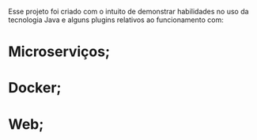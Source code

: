 Esse projeto foi criado com o intuito de demonstrar habilidades no uso da tecnologia Java e alguns 
plugins relativos ao funcionamento com:

# Microserviços;
# Docker;
# Web;
